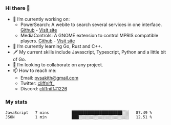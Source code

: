 ### Hi there 👋

- 🔭 I’m currently working on:
    - PowerSearch: A webite to search several services in one interface. [Github](https://github.com/cliffniff/power-search) - [Visit site](https://powersearch.vercel.app/)
    - MediaControls: A GNOME extension to control MPRIS compatible players. [Github](https://github.com/cliffniff/MediaControls) - [Visit site](https://extensions.gnome.org/extension/4470/media-controls/)
- 🌱 I’m currently learning Go, Rust and C++.
- 🗡️ My current skills include Javascript, Typescript, Python and a little bit of Go.
- 👯 I’m looking to collaborate on any project.
- 📫 How to reach me: 
    - Email: <pvsakith@gmail.com>
    - Twitter: [cliffniff_](https://twitter.com/cliffniff_)
    - Discord: [cliffniff#1226](https://discordapp.com/users/921647941301719050)

### My stats

<!--START_SECTION:waka-->
```text
JavaScript   7 mins          ██████████████████████░░░   87.49 % 
JSON         1 min           ███░░░░░░░░░░░░░░░░░░░░░░   12.51 % 
```
<!--END_SECTION:waka-->
